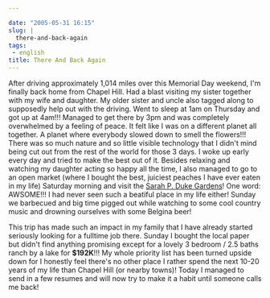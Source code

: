 ```yaml
---

date: "2005-05-31 16:15"
slug: |
  there-and-back-again
tags:
 - english
title: There And Back Again
---
```


After driving approximately 1,014 miles over this Memorial Day weekend,
I'm finally back home from Chapel Hill. Had a blast visiting my sister
together with my wife and daughter. My older sister and uncle also
tagged along to supposedly help out with the driving. Went to sleep at
1am on Thursday and got up at 4am!!! Managed to get there by 3pm and was
completely overwhelmed by a feeling of peace. It felt like I was on a
different planet all together. A planet where everybody slowed down to
smell the flowers!!! There was so much nature and so little visible
technology that I didn't mind being cut out from the rest of the world
for those 3 days. I woke up early every day and tried to make the best
out of it. Besides relaxing and watching my daughter acting so happy all
the time, I also managed to go to an open market (where I bought the
best, juiciest peaches I have ever eaten in my life) Saturday morning
and visit the [Sarah P. Duke
Gardens](http://www.hr.duke.edu/dukegardens/dukegardens.html)! One word:
AWSOME!!! I had never seen such a beatiful place in my life either!
Sunday we barbecued and big time pigged out while watching to some cool
country music and drowning ourselves with some Belgina beer!

This trip has made such an impact in my family that I have already
started seriously looking for a fulltime job there. Sunday I bought the
local paper but didn't find anything promising except for a lovely 3
bedroom / 2.5 baths ranch by a lake for **\$192K**!!! My whole priority
list has been turned upside down for I honestly feel there's no other
place I rather spend the next 10-20 years of my life than Chapel Hill
(or nearby towns)! Today I managed to send in a few resumes and will now
try to make it a habit until someone calls me back!
